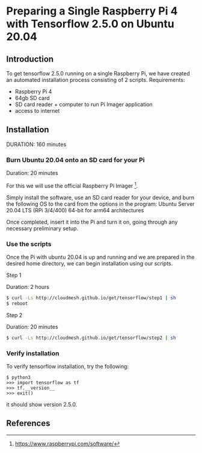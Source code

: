 # Preparing a Single Raspberry Pi 4 with Tensorflow 2.5.0 on Ubuntu 20.04

## Introduction
To get tensorflow 2.5.0 running on a single Raspberry Pi, we have created an automated installation process consisting of 2 scripts.
Requirements:
- Raspberry Pi 4
- 64gb SD card
- SD card reader + computer to run Pi Imager application
- access to internet

## Installation
DURATION: 160 minutes

### Burn Ubuntu 20.04 onto an SD card for your Pi
Duration: 20 minutes

For this we will use the official Raspberry Pi Imager [^ref2].

Simply install the software, use an SD card reader for your device, and burn the following OS to the card from the options in the program:
Ubuntu Server 20.04 LTS (RPi 3/4/400) 64-bit for arm64 architectures

Once completed, insert it into the Pi and turn it on, going through any necessary preliminary setup.

### Use the scripts
Once the Pi with ubuntu 20.04 is up and running and we are prepared in the desired home directory, we can begin installation using our scripts.

Step 1

Duration: 2 hours

```bash
$ curl -Ls http://cloudmesh.github.io/get/tensorflow/step1 | sh
$ reboot
```

Step 2

Duration: 20 minutes

```bash
$ curl -Ls http://cloudmesh.github.io/get/tensorflow/step2 | sh
```

### Verify installation
To verify tensorflow installation, try the following:

```
$ python3
>>> import tensorflow as tf
>>> tf.__version__
>>> exit()
```

it should show version 2.5.0.

## References
[^ref2]: https://www.raspberrypi.com/software/

